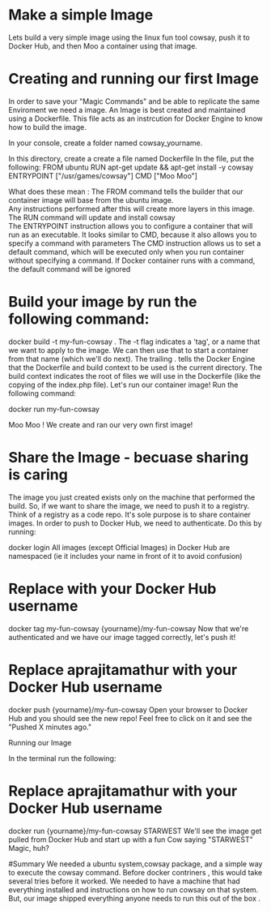 # Make a simple Image
Lets build a very simple image using the linux fun tool cowsay, push it to Docker Hub, and then Moo a container using that image.

# Creating and running our first Image
In order to save your "Magic Commands" and be able to replicate the same Enviroment we need a image. 
An Image is best created and maintained using a Dockerfile.
This file acts as an instrcution for Docker Engine to know how to build the image. 

In your console, create a folder named cowsay_yourname.

In this directory, create a create a file named Dockerfile
In the file, put the following:
FROM ubuntu
RUN apt-get update && apt-get install -y cowsay 
ENTRYPOINT ["/usr/games/cowsay"]
CMD ["Moo Moo"]

What does these mean :
The FROM command tells the builder that our container image will base from the ubuntu image.   
Any instructions performed after this will create more layers in this image.  
The RUN command will update and install cowsay   
The ENTRYPOINT instruction allows you to configure a container that will run as an executable. 
It looks similar to CMD, because it also allows you to specify a command with parameters 
The CMD instruction allows us to set a default command, which will be executed only when you run container without specifying a command. 
If Docker container runs with a command, the default command will be ignored


# Build your image by run the following command:

docker build -t my-fun-cowsay .
The -t flag indicates a 'tag', or a name that we want to apply to the image. We can then use that to start a container from that name (which we'll do next).
The trailing . tells the Docker Engine that the Dockerfile and build context to be used is the current directory. The build context indicates the root of files we will use in the Dockerfile (like the copying of the index.php file).
Let's run our container image! Run the following command:

docker run my-fun-cowsay

Moo Moo ! We create and ran our very own first image!

# Share the Image - becuase sharing is caring 
The image you just created exists only on the machine that performed the build. So, if we want to share the image, we need to push it to a registry. Think of a registry as a code repo. It's sole purpose is to share container images.
In order to push to Docker Hub, we need to authenticate. Do this by running:

docker login
All images (except Official Images) in Docker Hub are namespaced (ie it includes your name in front of it to avoid confusion)

# Replace with your Docker Hub username
docker tag my-fun-cowsay {yourname}/my-fun-cowsay
Now that we're authenticated and we have our image tagged correctly, let's push it!

# Replace aprajitamathur with your Docker Hub username

docker push {yourname}/my-fun-cowsay
Open your browser to Docker Hub and you should see the new repo! Feel free to click on it and see the "Pushed X minutes ago."

Running our Image

In the terminal run the following:

# Replace aprajitamathur with your Docker Hub username
docker run {yourname}/my-fun-cowsay STARWEST
We'll see the image get pulled from Docker Hub and start up with a fun Cow saying "STARWEST" Magic, huh?


#Summary
We needed a ubuntu system,cowsay package, and a simple way to execute the cowsay command. 
Before docker contriners , this would take several tries before it worked. 
We needed to have a machine that had everything installed and instructions on how to run cowsay on that system.  
But, our image shipped everything anyone needs to run this out of the box .
